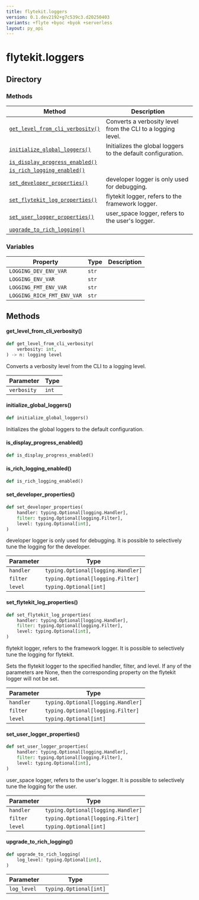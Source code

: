 ```yaml
---
title: flytekit.loggers
version: 0.1.dev2192+g7c539c3.d20250403
variants: +flyte +byoc +byok +serverless
layout: py_api
---
```


# flytekit.loggers

## Directory

### Methods

| Method | Description |
|-|-|
| [`get_level_from_cli_verbosity()`](#get_level_from_cli_verbosity) | Converts a verbosity level from the CLI to a logging level. |
| [`initialize_global_loggers()`](#initialize_global_loggers) | Initializes the global loggers to the default configuration. |
| [`is_display_progress_enabled()`](#is_display_progress_enabled) |  |
| [`is_rich_logging_enabled()`](#is_rich_logging_enabled) |  |
| [`set_developer_properties()`](#set_developer_properties) | developer logger is only used for debugging. |
| [`set_flytekit_log_properties()`](#set_flytekit_log_properties) | flytekit logger, refers to the framework logger. |
| [`set_user_logger_properties()`](#set_user_logger_properties) | user_space logger, refers to the user's logger. |
| [`upgrade_to_rich_logging()`](#upgrade_to_rich_logging) |  |


### Variables

| Property | Type | Description |
|-|-|-|
| `LOGGING_DEV_ENV_VAR` | `str` |  |
| `LOGGING_ENV_VAR` | `str` |  |
| `LOGGING_FMT_ENV_VAR` | `str` |  |
| `LOGGING_RICH_FMT_ENV_VAR` | `str` |  |

## Methods

#### get_level_from_cli_verbosity()

```python
def get_level_from_cli_verbosity(
    verbosity: int,
) -> n: logging level
```
Converts a verbosity level from the CLI to a logging level.



| Parameter | Type |
|-|-|
| `verbosity` | `int` |

#### initialize_global_loggers()

```python
def initialize_global_loggers()
```
Initializes the global loggers to the default configuration.


#### is_display_progress_enabled()

```python
def is_display_progress_enabled()
```
#### is_rich_logging_enabled()

```python
def is_rich_logging_enabled()
```
#### set_developer_properties()

```python
def set_developer_properties(
    handler: typing.Optional[logging.Handler],
    filter: typing.Optional[logging.Filter],
    level: typing.Optional[int],
)
```
developer logger is only used for debugging. It is possible to selectively tune the logging for the developer.



| Parameter | Type |
|-|-|
| `handler` | `typing.Optional[logging.Handler]` |
| `filter` | `typing.Optional[logging.Filter]` |
| `level` | `typing.Optional[int]` |

#### set_flytekit_log_properties()

```python
def set_flytekit_log_properties(
    handler: typing.Optional[logging.Handler],
    filter: typing.Optional[logging.Filter],
    level: typing.Optional[int],
)
```
flytekit logger, refers to the framework logger. It is possible to selectively tune the logging for flytekit.

Sets the flytekit logger to the specified handler, filter, and level. If any of the parameters are None, then
the corresponding property on the flytekit logger will not be set.



| Parameter | Type |
|-|-|
| `handler` | `typing.Optional[logging.Handler]` |
| `filter` | `typing.Optional[logging.Filter]` |
| `level` | `typing.Optional[int]` |

#### set_user_logger_properties()

```python
def set_user_logger_properties(
    handler: typing.Optional[logging.Handler],
    filter: typing.Optional[logging.Filter],
    level: typing.Optional[int],
)
```
user_space logger, refers to the user's logger. It is possible to selectively tune the logging for the user.



| Parameter | Type |
|-|-|
| `handler` | `typing.Optional[logging.Handler]` |
| `filter` | `typing.Optional[logging.Filter]` |
| `level` | `typing.Optional[int]` |

#### upgrade_to_rich_logging()

```python
def upgrade_to_rich_logging(
    log_level: typing.Optional[int],
)
```
| Parameter | Type |
|-|-|
| `log_level` | `typing.Optional[int]` |

